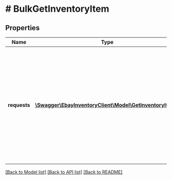 # # BulkGetInventoryItem

## Properties

Name | Type | Description | Notes
------------ | ------------- | ------------- | -------------
**requests** | [**\Swagger\EbayInventoryClient\Model\GetInventoryItem[]**](GetInventoryItem.md) | The seller passes in multiple SKU values under this container to retrieve multiple inventory item records. Up to 25 inventory item records can be retrieved at one time. | [optional]

[[Back to Model list]](../../README.md#models) [[Back to API list]](../../README.md#endpoints) [[Back to README]](../../README.md)
